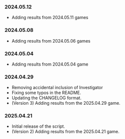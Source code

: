 ### 2024.05.12

- Adding results from 2024.05.11 games

### 2024.05.08

- Adding results from 2024.05.06 games

### 2024.05.04

- Adding results from 2024.05.04 game

### 2024.04.29

- Removing accidental inclusion of Investigator
- Fixing some typos in the README.
- Updating the CHANGELOG format.
- (Version 3) Adding results from the 2025.04.29 game.

### 2025.04.21

- Initial release of the script.
- (Version 2) Adding results from the 2025.04.21 game.
